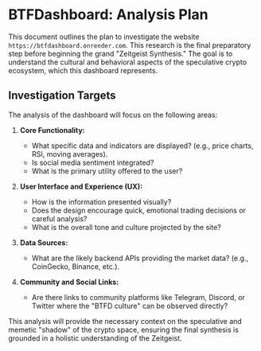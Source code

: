 # BTFDashboard: Analysis Plan

This document outlines the plan to investigate the website `https://btfdashboard.onrender.com`. This research is the final preparatory step before beginning the grand "Zeitgeist Synthesis." The goal is to understand the cultural and behavioral aspects of the speculative crypto ecosystem, which this dashboard represents.

## Investigation Targets

The analysis of the dashboard will focus on the following areas:

1.  **Core Functionality:**
    *   What specific data and indicators are displayed? (e.g., price charts, RSI, moving averages).
    *   Is social media sentiment integrated?
    *   What is the primary utility offered to the user?

2.  **User Interface and Experience (UX):**
    *   How is the information presented visually?
    *   Does the design encourage quick, emotional trading decisions or careful analysis?
    *   What is the overall tone and culture projected by the site?

3.  **Data Sources:**
    *   What are the likely backend APIs providing the market data? (e.g., CoinGecko, Binance, etc.).

4.  **Community and Social Links:**
    *   Are there links to community platforms like Telegram, Discord, or Twitter where the "BTFD culture" can be observed directly?

This analysis will provide the necessary context on the speculative and memetic "shadow" of the crypto space, ensuring the final synthesis is grounded in a holistic understanding of the Zeitgeist.

